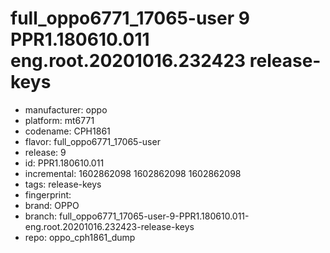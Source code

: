 # full_oppo6771_17065-user 9 PPR1.180610.011 eng.root.20201016.232423 release-keys
- manufacturer: oppo
- platform: mt6771
- codename: CPH1861
- flavor: full_oppo6771_17065-user
- release: 9
- id: PPR1.180610.011
- incremental: 1602862098
1602862098
1602862098
- tags: release-keys
- fingerprint: 
- brand: OPPO
- branch: full_oppo6771_17065-user-9-PPR1.180610.011-eng.root.20201016.232423-release-keys
- repo: oppo_cph1861_dump
